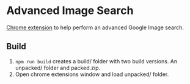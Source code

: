 # Advanced Image Search 
[Chrome extension](https://chrome.google.com/webstore/detail/advanced-image-search/cahpmepdjiejandeladmhfpapeagobnp) to help perform an advanced Google Image search. 

## Build 
1. `npm run build` creates a build/ folder with two build versions. An unpacked/ folder and packed.zip. 
2. Open chrome extensions window and load unpacked/ folder.
